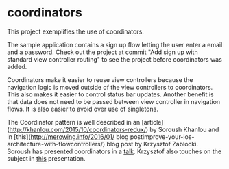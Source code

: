 # coordinators
This project exemplifies the use of coordinators.

The sample application contains a sign up flow letting the user enter a email and a password. Check out the project at commit "Add sign up with standard view controller routing" to see the project before coordinators was added.

Coordinators make it easier to reuse view controllers because the navigation logic is moved outside of the view controllers to coordinators. This also makes it easier to control status bar updates. Another benefit is that data does not need to be passed between view controller in navigation flows. It is also easier to avoid over use of singletons. 

The Coordinator pattern is well described in an [article] (http://khanlou.com/2015/10/coordinators-redux/) by Soroush Khanlou and in [this](http://merowing.info/2016/01/ blog postimprove-your-ios-architecture-with-flowcontrollers/) blog post by Krzysztof Zabłocki. Soroush has presented coordinators in a [talk](https://vimeo.com/144116310). Krzysztof also touches on the subject in [this](http://slideslive.com/38897361/good-ios-application-architecture-en) presentation.